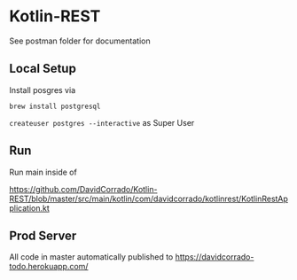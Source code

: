 # Kotlin-REST

See postman folder for documentation

## Local Setup

Install posgres via

```brew install postgresql```

```createuser postgres --interactive``` as Super User

## Run
Run main inside of 

https://github.com/DavidCorrado/Kotlin-REST/blob/master/src/main/kotlin/com/davidcorrado/kotlinrest/KotlinRestApplication.kt

## Prod Server
All code in master automatically published to https://davidcorrado-todo.herokuapp.com/
